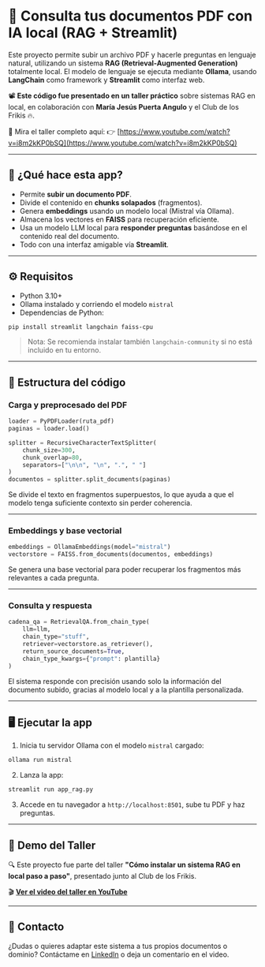 # 🧠 Consulta tus documentos PDF con IA local (RAG + Streamlit)

Este proyecto permite subir un archivo PDF y hacerle preguntas en lenguaje natural, utilizando un sistema **RAG (Retrieval-Augmented Generation)** totalmente local. El modelo de lenguaje se ejecuta mediante **Ollama**, usando **LangChain** como framework y **Streamlit** como interfaz web.

📽️ **Este código fue presentado en un taller práctico** sobre sistemas RAG en local, en colaboración con **María Jesús Puerta Angulo** y el Club de los Frikis 🔥.

🔗 Mira el taller completo aquí:
👉 [https://www.youtube.com/watch?v=i8m2kKP0bSQ](https://www.youtube.com/watch?v=i8m2kKP0bSQ)

---

## 🚀 ¿Qué hace esta app?

* Permite **subir un documento PDF**.
* Divide el contenido en **chunks solapados** (fragmentos).
* Genera **embeddings** usando un modelo local (Mistral vía Ollama).
* Almacena los vectores en **FAISS** para recuperación eficiente.
* Usa un modelo LLM local para **responder preguntas** basándose en el contenido real del documento.
* Todo con una interfaz amigable vía **Streamlit**.

---

## ⚙️ Requisitos

* Python 3.10+
* Ollama instalado y corriendo el modelo `mistral`
* Dependencias de Python:

```bash
pip install streamlit langchain faiss-cpu
```

> Nota: Se recomienda instalar también `langchain-community` si no está incluido en tu entorno.

---

## 🧩 Estructura del código

### Carga y preprocesado del PDF

```python
loader = PyPDFLoader(ruta_pdf)
paginas = loader.load()

splitter = RecursiveCharacterTextSplitter(
    chunk_size=300,
    chunk_overlap=80,
    separators=["\n\n", "\n", ".", " "]
)
documentos = splitter.split_documents(paginas)
```

Se divide el texto en fragmentos superpuestos, lo que ayuda a que el modelo tenga suficiente contexto sin perder coherencia.

---

### Embeddings y base vectorial

```python
embeddings = OllamaEmbeddings(model="mistral")
vectorstore = FAISS.from_documents(documentos, embeddings)
```

Se genera una base vectorial para poder recuperar los fragmentos más relevantes a cada pregunta.

---

### Consulta y respuesta

```python
cadena_qa = RetrievalQA.from_chain_type(
    llm=llm,
    chain_type="stuff",
    retriever=vectorstore.as_retriever(),
    return_source_documents=True,
    chain_type_kwargs={"prompt": plantilla}
)
```

El sistema responde con precisión usando solo la información del documento subido, gracias al modelo local y a la plantilla personalizada.

---

## 🖥️ Ejecutar la app

1. Inicia tu servidor Ollama con el modelo `mistral` cargado:

```bash
ollama run mistral
```

2. Lanza la app:

```bash
streamlit run app_rag.py
```

3. Accede en tu navegador a `http://localhost:8501`, sube tu PDF y haz preguntas.

---

## 🧪 Demo del Taller

🔍 Este proyecto fue parte del taller **"Cómo instalar un sistema RAG en local paso a paso"**, presentado junto al Club de los Frikis.

🎬 **[Ver el video del taller en YouTube](https://www.youtube.com/watch?v=i8m2kKP0bSQ)**

---

## 📩 Contacto

¿Dudas o quieres adaptar este sistema a tus propios documentos o dominio?
Contáctame en [LinkedIn](https://www.linkedin.com/in/matias-palomino-luna24/) o deja un comentario en el video.
